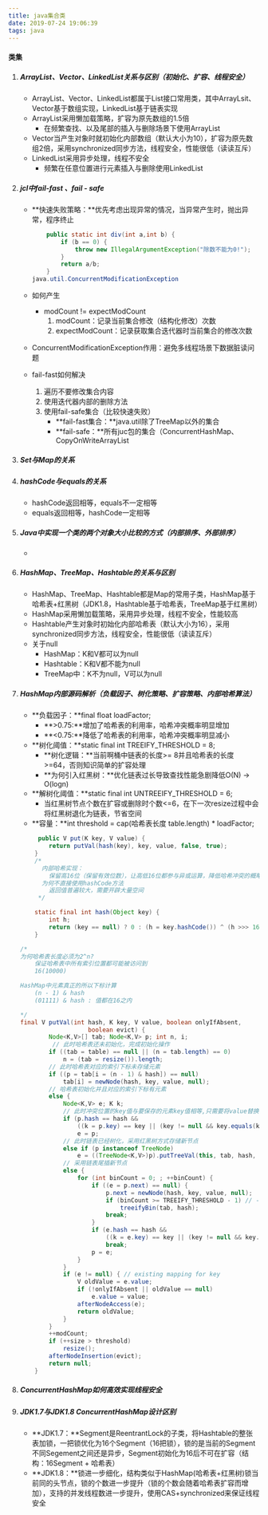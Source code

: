 ```yaml
---
title: java集合类
date: 2019-07-24 19:06:39
tags: java
---
```


#### 类集

1. ##### ArrayList、Vector、LinkedList关系与区别（初始化、扩容、线程安全）

   - ArrayList、Vector、LinkedList都属于List接口常用类，其中ArrayLsit、Vector基于数组实现，LinkedList基于链表实现
   - ArrayList采用懒加载策略，扩容为原先数组的1.5倍
     - 在频繁查找、以及尾部的插入与删除场景下使用ArrayList
   - Vector当产生对象时就初始化内部数组（默认大小为10），扩容为原先数组2倍，采用synchronized同步方法，线程安全，性能很低（读读互斥）
   - LinkedList采用异步处理，线程不安全
     - 频繁在任意位置进行元素插入与删除使用LinkedList

2. ##### jcl中fail-fast 、fail - safe

   - **快速失败策略：**优先考虑出现异常的情况，当异常产生时，抛出异常，程序终止

     ```java
         public static int div(int a,int b) {
             if (b == 0) {
                 throw new IllegalArgumentException("除数不能为0!");
             }
             return a/b;
         }
     java.util.ConcurrentModificationException
     ```

   - 如何产生

     - modCount != expectModCount
       1. modCount：记录当前集合修改（结构化修改）次数
       2. expectModCount：记录获取集合迭代器时当前集合的修改次数

   - ConcurrentModificationException作用：避免多线程场景下数据脏读问题

   - fail-fast如何解决

     1. 遍历不要修改集合内容
     2. 使用迭代器内部的删除方法
     3. 使用fail-safe集合（比较快速失败）
        - **fail-fast集合：**java.util除了TreeMap以外的集合
        - **fail-safe：**所有juc包的集合（ConcurrentHashMap、CopyOnWriteArrayList

3. ##### Set与Map的关系

   

4. ##### hashCode与equals的关系

   - hashCode返回相等，equals不一定相等
   - equals返回相等，hashCode一定相等

5. ##### Java中实现一个类的两个对象大小比较的方式（内部排序、外部排序）

   - 

6. ##### HashMap、TreeMap、Hashtable的关系与区别

   - HashMap、TreeMap、Hashtable都是Map的常用子类，HashMap基于哈希表+红黑树（JDK1.8，Hashtable基于哈希表，TreeMap基于红黑树）
   - HashMap采用懒加载策略，采用异步处理，线程不安全，性能较高
   - Hashtable产生对象时初始化内部哈希表（默认大小为16），采用synchronized同步方法，线程安全，性能很低（读读互斥）
   - 关于null
     - HashMap：K和V都可以为null
     - Hashtable：K和V都不能为null
     - TreeMap中：K不为null，V可以为null

7. ##### HashMap内部源码解析（负载因子、树化策略、扩容策略、内部哈希算法）

   - **负载因子：**final float loadFactor;
     - **>0.75:**增加了哈希表的利用率，哈希冲突概率明显增加
     - **<0.75:**降低了哈希表的利用率，哈希冲突概率明显减小
   - **树化阈值：**static final int TREEIFY_THRESHOLD = 8;
     - **树化逻辑：**当前啊桶中链表的长度>= 8并且哈希表的长度 >=64，否则知识简单的扩容处理
     - **为何引入红黑树：**优化链表过长导致查找性能急剧降低O(N) -> O(logn)
   - **解树化阈值：**static final int UNTREEIFY_THRESHOLD = 6;
     - 当红黑树节点个数在扩容或删除时个数<=6，在下一次resize过程中会将红黑树退化为链表，节省空间
   - **容量：**int threshold = cap(哈希表长度 table.length) * loadFactor;

   ```java
        public V put(K key, V value) {
           return putVal(hash(key), key, value, false, true);
       }
       /*
         内部哈希实现：
           保留高16位（保留有效位数），让高低16位都参与异或运算，降低哈希冲突的概略
         为何不直接使用hashCode方法
           返回值普遍较大，需要开辟大量空间
        */
   
       static final int hash(Object key) {
           int h;
           return (key == null) ? 0 : (h = key.hashCode()) ^ (h >>> 16);
       }
   
   /*
   为何哈希表长度必须为2^n?
       保证哈希表中所有索引位置都可能被访问到
       16(10000)
   
   HashMap中元素真正的所以下标计算
       (n - 1) & hash
       (01111) & hash : 值都在16之内
   
   */
   final V putVal(int hash, K key, V value, boolean onlyIfAbsent,
                      boolean evict) {
           Node<K,V>[] tab; Node<K,V> p; int n, i;
            // 此时哈希表还未初始化，完成初始化操作
           if ((tab = table) == null || (n = tab.length) == 0)
               n = (tab = resize()).length;
           // 此时哈希表对应的索引下标未存储元素
           if ((p = tab[i = (n - 1) & hash]) == null)
               tab[i] = newNode(hash, key, value, null);
           // 哈希表初始化并且对应的索引下标有元素
           else {
               Node<K,V> e; K k;
               // 此时冲突位置的key值与要保存的元素key值相等,只需要将value替换
               if (p.hash == hash &&
                   ((k = p.key) == key || (key != null && key.equals(k))))
                   e = p;
               // 此时链表已经树化，采用红黑树方式存储新节点
               else if (p instanceof TreeNode)
                   e = ((TreeNode<K,V>)p).putTreeVal(this, tab, hash, key, value);
               // 采用链表尾插新节点
               else {
                   for (int binCount = 0; ; ++binCount) {
                       if ((e = p.next) == null) {
                           p.next = newNode(hash, key, value, null);
                           if (binCount >= TREEIFY_THRESHOLD - 1) // -1 for 1st
                               treeifyBin(tab, hash);
                           break;
                       }
                       if (e.hash == hash &&
                           ((k = e.key) == key || (key != null && key.equals(k))))
                           break;
                       p = e;
                   }
               }
               if (e != null) { // existing mapping for key
                   V oldValue = e.value;
                   if (!onlyIfAbsent || oldValue == null)
                       e.value = value;
                   afterNodeAccess(e);
                   return oldValue;
               }
           }
           ++modCount;
           if (++size > threshold)
               resize();
           afterNodeInsertion(evict);
           return null;
       }
   ```

8. ##### ConcurrentHashMap如何高效实现线程安全

9. ##### JDK1.7与JDK1.8 ConcurrentHashMap设计区别

   - **JDK1.7：**Segment是ReentrantLock的子类，将Hashtable的整张表加锁，一把锁优化为16个Segment（16把锁），锁的是当前的Segment不同Segement之间还是异步，Segment初始化为16后不可在扩容（结构：16Segment + 哈希表）
   - **JDK1.8：**锁进一步细化，结构类似于HashMap(哈希表+红黑树)锁当前同的头节点，锁的个数进一步提升（锁的个数会随着哈希表扩容而增加），支持的并发线程数进一步提升，使用CAS+synchronized来保证线程安全

